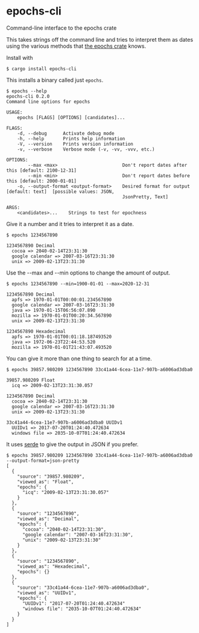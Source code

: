 # epochs-cli
Command-line interface to the epochs crate

This takes strings off the command line and tries to interpret them as
dates using the various methods that [the epochs
crate](https://crates.io/crates/epochs) knows.

Install with

```
$ cargo install epochs-cli
```

This installs a binary called just `epochs`.

```
$ epochs --help
epochs-cli 0.2.0
Command line options for epochs

USAGE:
    epochs [FLAGS] [OPTIONS] [candidates]...

FLAGS:
    -d, --debug      Activate debug mode
    -h, --help       Prints help information
    -V, --version    Prints version information
    -v, --verbose    Verbose mode (-v, -vv, -vvv, etc.)

OPTIONS:
        --max <max>                        Don't report dates after this [default: 2100-12-31]
        --min <min>                        Don't report dates before this [default: 2000-01-01]
    -o, --output-format <output-format>    Desired format for output [default: text]  [possible values: JSON,
                                           JsonPretty, Text]

ARGS:
    <candidates>...    Strings to test for epochness
```

Give it a number and it tries to interpret it as a date.

```
$ epochs 1234567890

1234567890 Decimal
  cocoa => 2040-02-14T23:31:30
  google calendar => 2007-03-16T23:31:30
  unix => 2009-02-13T23:31:30

```

Use the --max and --min options to change the amount of output.

```
$ epochs 1234567890 --min=1900-01-01 --max=2020-12-31

1234567890 Decimal
  apfs => 1970-01-01T00:00:01.234567890
  google calendar => 2007-03-16T23:31:30
  java => 1970-01-15T06:56:07.890
  mozilla => 1970-01-01T00:20:34.567890
  unix => 2009-02-13T23:31:30

1234567890 Hexadecimal
  apfs => 1970-01-01T00:01:18.187493520
  java => 1972-06-23T22:44:53.520
  mozilla => 1970-01-01T21:43:07.493520
```

You can give it more than one thing to search for at a time.

```
$ epochs 39857.980209 1234567890 33c41a44-6cea-11e7-907b-a6006ad3dba0 

39857.980209 Float
  icq => 2009-02-13T23:31:30.057

1234567890 Decimal
  cocoa => 2040-02-14T23:31:30
  google calendar => 2007-03-16T23:31:30
  unix => 2009-02-13T23:31:30

33c41a44-6cea-11e7-907b-a6006ad3dba0 UUIDv1
  UUIDv1 => 2017-07-20T01:24:40.472634
  windows file => 2035-10-07T01:24:40.472634
```

It uses [serde](https://crates.io/crates/serde) to give the output in
JSON if you prefer.

```
$ epochs 39857.980209 1234567890 33c41a44-6cea-11e7-907b-a6006ad3dba0 --output-format=json-pretty
[
  {
    "source": "39857.980209",
    "viewed_as": "Float",
    "epochs": {
      "icq": "2009-02-13T23:31:30.057"
    }
  },
  {
    "source": "1234567890",
    "viewed_as": "Decimal",
    "epochs": {
      "cocoa": "2040-02-14T23:31:30",
      "google calendar": "2007-03-16T23:31:30",
      "unix": "2009-02-13T23:31:30"
    }
  },
  {
    "source": "1234567890",
    "viewed_as": "Hexadecimal",
    "epochs": {}
  },
  {
    "source": "33c41a44-6cea-11e7-907b-a6006ad3dba0",
    "viewed_as": "UUIDv1",
    "epochs": {
      "UUIDv1": "2017-07-20T01:24:40.472634"
      "windows file": "2035-10-07T01:24:40.472634"
    }
  }
]
```
